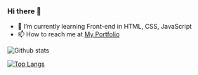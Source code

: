 ### Hi there 👋

- 🌱 I’m currently learning Front-end in HTML, CSS, JavaScript
- 📫 How to reach me at [My Portfolio](https://manavgoyal111.github.io/website_1/)

![Github stats](https://github-readme-stats.vercel.app/api?username=manavgoyal111)

[![Top Langs](https://github-readme-stats.vercel.app/api/top-langs/?username=manavgoyal111)](https://github.com/anuragh/github-readme-stats)
